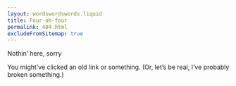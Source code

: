 ```yaml
---
layout: wordswordswords.liquid
title: Four-oh-four
permalink: 404.html
excludeFromSitemap: true
---
```


Nothin’ here, sorry

You might’ve clicked an old link or something. (Or, let’s be real, I’ve probably broken something.)

